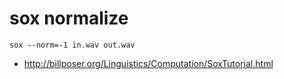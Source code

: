 # sox normalize

```
sox --norm=-1 in.wav out.wav
```

- http://billposer.org/Linguistics/Computation/SoxTutorial.html
